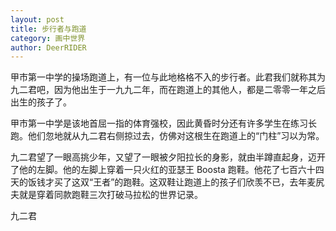 ```yaml
---
layout: post
title: 步行者与跑道
category: 画中世界
author: DeerRIDER
---
```


甲市第一中学的操场跑道上，有一位与此地格格不入的步行者。此君我们就称其为九二君吧，因为他出生于一九九二年，而在跑道上的其他人，都是二零零一年之后出生的孩子了。

甲市第一中学是该地首屈一指的体育强校，因此黄昏时分还有许多学生在练习长跑。他们忽地就从九二君右侧掠过去，仿佛对这根生在跑道上的“门柱”习以为常。

九二君望了一眼高挑少年，又望了一眼被夕阳拉长的身影，就由半蹲直起身，迈开了他的左脚。他的左脚上穿着一只火红的亚瑟王 Boosta 跑鞋。他花了七百六十四天的饭钱才买了这双“王者”的跑鞋。这双鞋让跑道上的孩子们欣羡不已，去年麦尻夫就是穿着同款跑鞋三次打破马拉松的世界记录。

九二君
